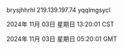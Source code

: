 brysjhhrhl 219.139.197.74 yqqlmgsycl

2024年 11月 03日 星期日 13:20:01 CST

2024年 11月 03日 星期日 05:20:01 GMT

